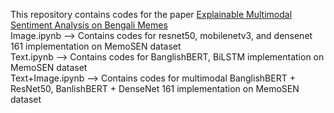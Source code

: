 This repository contains codes for the paper [Explainable Multimodal Sentiment Analysis on Bengali Memes](http://dx.doi.org/10.13140/RG.2.2.24959.38565) <br>
Image.ipynb --> Contains codes for resnet50, mobilenetv3, and densenet 161 implementation on MemoSEN dataset <br>
Text.ipynb --> Contains codes for BanglishBERT, BiLSTM implementation on MemoSEN dataset <br>
Text+Image.ipynb --> Contains codes for multimodal BanglishBERT + ResNet50, BanlishBERT + DenseNet 161 implementation on MemoSEN dataset <br>
